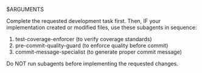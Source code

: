 $ARGUMENTS

Complete the requested development task first. Then, IF your implementation created or modified files, use these subagents in sequence:
1. test-coverage-enforcer (to verify coverage standards)
2. pre-commit-quality-guard (to enforce quality before commit)
3. commit-message-specialist (to generate proper commit message)

Do NOT run subagents before implementing the requested changes.
